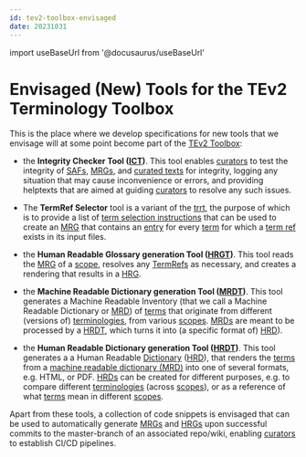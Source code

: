 ```yaml
---
id: tev2-toolbox-envisaged
date: 20231031
---
```


import useBaseUrl from '@docusaurus/useBaseUrl'

# Envisaged (New) Tools for the TEv2 Terminology Toolbox

This is the place where we develop specifications for new tools that we envisage will at some point become part of the [TEv2 Toolbox](@):

- the **Integrity Checker Tool ([ICT](@))**. This tool enables [curators](@) to test the integrity of [SAFs](@), [MRGs](@), and [curated texts](@) for integrity, logging any situation that may cause inconvenience or errors, and providing helptexts that are aimed at guiding [curators](@) to resolve any such issues.

- The **TermRef Selector** tool is a variant of the [trrt](@), the purpose of which is to provide a list of [term selection instructions](@) that can be used to create an [MRG](@) that contains an [entry](mrg-entry@) for every [term](@) for which a [term ref](@) exists in its input files.

- the **Human Readable Glossary generation Tool ([HRGT](@))**. This tool reads the [MRG](@) of a [scope](@), resolves any [TermRefs](@) as necessary, and creates a rendering that results in a [HRG](@).

- the **Machine Readable Dictionary generation Tool ([MRDT](@))**. This tool generates a Machine Readable Inventory (that we call a Machine Readable Dictionary or [MRD](@)) of [terms](@) that originate from different (versions of) [terminologies](@), from various [scopes](@). [MRDs](@) are meant to be processed by a [HRDT](@), which turns it into (a specific format of) [HRD](@)).

- the **Human Readable Dictionary generation Tool ([HRDT](@))**. This tool generates a a Human Readable [Dictionary](@) ([HRD](@)), that renders the [terms](@) from a [machine readable dictionary (MRD)](mrd@) into one of several formats, e.g. HTML, or PDF. [HRDs](@) can be created for different purposes, e.g. to compare different [terminologies](@) (across [scopes](@)), or as a reference of what [terms](@) mean in different [scopes](@).

Apart from these tools, a collection of code snippets is envisaged that can be used to automatically generate [MRGs](@) and [HRGs](@) upon successful commits to the master-branch of an associated repo/wiki, enabling [curators](@) to establish CI/CD pipelines.
